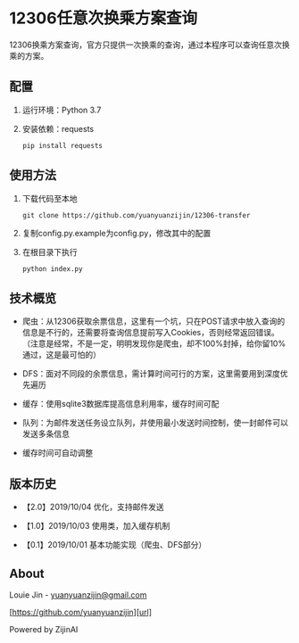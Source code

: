 # 12306任意次换乘方案查询

12306换乘方案查询，官方只提供一次换乘的查询，通过本程序可以查询任意次换乘的方案。

## 配置

1. 运行环境：Python 3.7

2. 安装依赖：requests

    ```
    pip install requests
    ```
  
## 使用方法

1. 下载代码至本地

    ```
   git clone https://github.com/yuanyuanzijin/12306-transfer
   ```

2. 复制config.py.example为config.py，修改其中的配置

3. 在根目录下执行

    ```
    python index.py
    ```
   
## 技术概览

* 爬虫：从12306获取余票信息，这里有一个坑，只在POST请求中放入查询的信息是不行的，还需要将查询信息提前写入Cookies，否则经常返回错误。（注意是经常，不是一定，明明发现你是爬虫，却不100%封掉，给你留10%通过，这是最可怕的）

* DFS：面对不同段的余票信息，需计算时间可行的方案，这里需要用到深度优先遍历

* 缓存：使用sqlite3数据库提高信息利用率，缓存时间可配

* 队列：为邮件发送任务设立队列，并使用最小发送时间控制，使一封邮件可以发送多条信息

* 缓存时间可自动调整

## 版本历史

* 【2.0】2019/10/04 优化，支持邮件发送

* 【1.0】2019/10/03 使用类，加入缓存机制

* 【0.1】2019/10/01 基本功能实现（爬虫、DFS部分）

## About

Louie Jin - yuanyuanzijin@gmail.com

[https://github.com/yuanyuanzijin][url]

Powered by ZijinAI


[url]: https://github.com/yuanyuanzijin